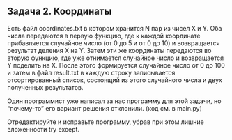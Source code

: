 ## Задача 2. Координаты
Есть файл coordinates.txt в котором хранится N пар из чисел X и Y. Оба числа передаются в первую функцию, 
где к каждой координате прибавляется случайное число (от 0 до 5 и от 0 до 10) и возвращается результат деления X на Y. 
Затем эти же координаты передаются во вторую функцию, где уже отнимается случайное число и возвращается Y поделить на X.
После этого формируется случайное число от 0 до 100 и затем в файл result.txt в каждую строку записывается 
отсортированный список, состоящий из этого случайного числа и двух полученных результатов.

Один программист уже написал за нас программу для этой задачи, но “почему-то” его вариант решения отклонили. 
(код см. в main.py)

Отредактируйте и исправьте программу, убрав при этом лишние вложенности try except.
